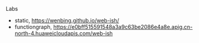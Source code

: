 Labs

- static, https://wenbing.github.io/web-ish/
- functiongraph, https://e0bff515591548a3a9c63be2086e4a8e.apig.cn-north-4.huaweicloudapis.com/web-ish
